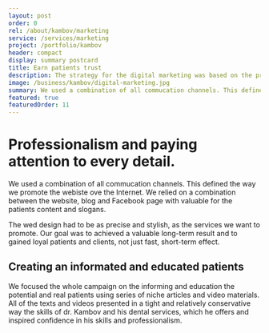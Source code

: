 ```yaml
---
layout: post
order: 0
rel: /about/kambov/marketing
service: /services/marketing
project: /portfolio/kambov
header: compact
display: summary postcard
title: Earn patients trust
description: The strategy for the digital marketing was based on the presenting of dr. Kambov as a high qualified specilist and building a confidence in the potential patients to him and his work.
image: /business/kambov/digital-marketing.jpg
summary: We used a combination of all commucation channels. This defined the way we promote the webiste ove the Internet. We relied on a combination between the website, blog and Facebook page with valuable for the patients content and slogans.
featured: true
featuredOrder: 11
---
```

# Professionalism and paying attention to every detail. 
We used a combination of all commucation channels. This defined the way we promote the webiste ove the Internet. We relied on a combination between the website, blog and Facebook page with valuable for the patients content and slogans.

The wed design had to be as precise and stylish, as the services we want to promote. Our goal was to achieved a valuable long-term result and to gained loyal patients and clients, not just fast, short-term effect.

## Creating an informated and educated patients
We focused the whole campaign on the informing and education the potential and real patients using series of niche articles and video materials. All of the texts and videos presented in a tight and relatively conservative way the skills of dr. Kambov and his dental services, which he offers and inspired confidence in his skills and professionalism.